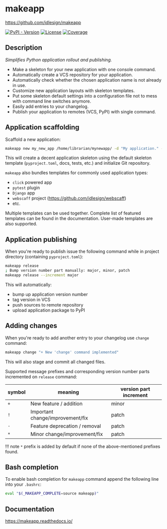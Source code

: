 # makeapp

https://github.com/idlesign/makeapp

[![PyPI - Version](https://img.shields.io/pypi/v/makeapp)](https://pypi.python.org/pypi/makeapp)
[![License](https://img.shields.io/pypi/l/makeapp)](https://pypi.python.org/pypi/makeapp)
[![Coverage](https://img.shields.io/coverallsCoverage/github/idlesign/makeapp)](https://coveralls.io/r/idlesign/makeapp)

## Description

*Simplifies Python application rollout and publishing.*

* Make a skeleton for your new application with one console command.
* Automatically create a VCS repository for your application.
* Automatically check whether the chosen application name is not already in use.
* Customize new application layouts with skeleton templates.
* Put some skeleton default settings into a configuration file not to mess with command line switches anymore.
* Easily add entries to your changelog.
* Publish your application to remotes (VCS, PyPI) with single command.


## Application scaffolding

Scaffold a new application:

``` bash
makeapp new my_new_app /home/librarian/mynewapp/ -d "My application." --author "The Librarian"
```

This will create a decent application skeleton using the default skeleton template (``pyproject.toml``, docs, tests, etc.)
and initialize Git repository.

``makeapp`` also bundles templates for commonly used application types:

* ``click`` powered app
* ``pytest`` plugin
* ``Django`` app
* ``webscaff`` project (https://github.com/idlesign/webscaff)
* etc.

Multiple templates can be used together. Complete list of featured templates can be found in the documentation.
User-made templates are also supported.


## Application publishing

When you're ready to publish issue the following command while in project directory (containing ``pyproject.toml``):

``` bash
makeapp release
; Bump version number part manually: major, minor, patch
makeapp release --increment major
```

This will automatically:

* bump up application version number
* tag version in VCS
* push sources to remote repository
* upload application package to PyPI


## Adding changes

When you're ready to add another entry to your changelog use ``change`` command:

``` bash
makeapp change "+ New 'change' command implemented"
```

This will also stage and commit all changed files.

Supported message prefixes and corresponding version number parts incremented 
on `release` command:

| symbol | meaning                          | version part increment |
|--------|----------------------------------|------------------------|
| `+`    | New feature / addition           | minor                  |
| `!`    | Important change/improvement/fix | patch                  |
| `-`    | Feature deprecation / removal    | patch                  |
| `*`    | Minor change/improvement/fix     | patch                  |


!!! note
    `*` prefix is added by default if none of the above-mentioned prefixes found.


## Bash completion

To enable bash completion for ``makeapp`` command append the following line into your ``.bashrc``:

``` bash
eval "$(_MAKEAPP_COMPLETE=source makeapp)"
```

## Documentation

https://makeapp.readthedocs.io/
